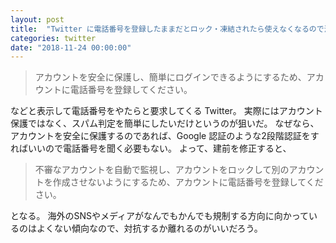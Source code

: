 ```yaml
---
layout: post
title:  "Twitter に電話番号を登録したままだとロック・凍結されたら使えなくなるので注意しよう"
categories: twitter
date: "2018-11-24 00:00:00"
---
```


> アカウントを安全に保護し、簡単にログインできるようにするため、アカウントに電話番号を登録してください。

などと表示して電話番号をやたらと要求してくる Twitter。
実際にはアカウント保護ではなく、スパム判定を簡単にしたいだけというのが狙いだ。
なぜなら、アカウントを安全に保護するのであれば、Google 認証のような2段階認証をすればいいので電話番号を聞く必要もない。
よって、建前を修正すると、

> 不審なアカウントを自動で監視し、アカウントをロックして別のアカウントを作成させないようにするため、アカウントに電話番号を登録してください。

となる。
海外のSNSやメディアがなんでもかんでも規制する方向に向かっているのはよくない傾向なので、対抗するか離れるのがいいだろう。
